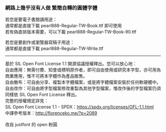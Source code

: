 ### 網路上幾乎沒有人做 繁簡自轉的圓體字體

若您是要電子書閱讀用途：<br>
通常都是直接下載 pearl888-Regular-TW-Book.ttf  即可使用  <br>
若有偽直排版本需要，可以下載 pearl888-Regular-TW-Book-90.ttf <br>

若您是要創作或瀏覽器寫稿子用途：<br>
通常都是直接下載 pearl888-Regular-TW-Write.ttf  

---
基於 SIL Open Font License 1.1 開源協議授權釋出。您可以放心地：<br>
自由應用：無需付費、知會或標明原作者，即可自由使用或研究本字型，亦可用為商業應用，惟不可將本字體作為產品販售。<br>
自由散布：可自由分享、複製本字體檔案，或是將字體檔案安裝於任何軟硬體中。<br>
自由改作：可自由將字型檔案修改重製為其他字型檔案，惟改作後的字型檔案仍須同樣依 SIL Open Font License 釋出。<br>
完整的授權規定詳見：<br>
SIL Open Font License 1.1 - SPDX：https://spdx.org/licenses/OFL-1.1.html <br>
中譯參考版本：http://florenceko.me/?p=2089
<br>
<br>
改自 justfont 的 open 粉圓
